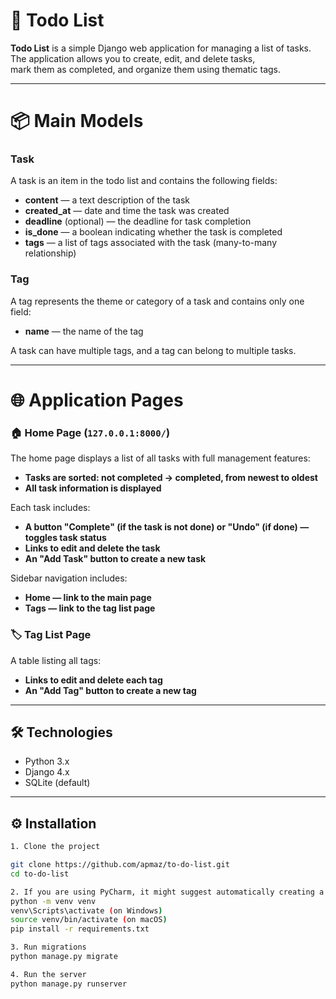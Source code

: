 # 📰 Todo List

**Todo List** is a simple Django web application for managing a list of tasks.  
The application allows you to create, edit, and delete tasks,  
mark them as completed, and organize them using thematic tags.

---

# 📦 Main Models

### Task ###

A task is an item in the todo list and contains the following fields:

- **content** — a text description of the task  
- **created_at** — date and time the task was created  
- **deadline** (optional) — the deadline for task completion  
- **is_done** — a boolean indicating whether the task is completed  
- **tags** — a list of tags associated with the task (many-to-many relationship)

### Tag ###

A tag represents the theme or category of a task and contains only one field:

- **name** — the name of the tag

A task can have multiple tags, and a tag can belong to multiple tasks.

---

# 🌐 Application Pages

### 🏠 Home Page (`127.0.0.1:8000/`) ###

The home page displays a list of all tasks with full management features:

- **Tasks are sorted: not completed → completed, from newest to oldest**  
- **All task information is displayed**

Each task includes:
- **A button "Complete" (if the task is not done) or "Undo" (if done) — toggles task status**
- **Links to edit and delete the task**
- **An "Add Task" button to create a new task**

Sidebar navigation includes:

- **Home — link to the main page**
- **Tags — link to the tag list page**

### 🏷️ Tag List Page ###

A table listing all tags:

- **Links to edit and delete each tag**
- **An "Add Tag" button to create a new tag**

---

## 🛠 Technologies

- Python 3.x  
- Django 4.x  
- SQLite (default)

---

## ⚙️ Installation

```bash
1. Clone the project

git clone https://github.com/apmaz/to-do-list.git
cd to-do-list

2. If you are using PyCharm, it might suggest automatically creating a venv and installing requirements, but if not:
python -m venv venv
venv\Scripts\activate (on Windows)
source venv/bin/activate (on macOS)
pip install -r requirements.txt

3. Run migrations
python manage.py migrate

4. Run the server
python manage.py runserver
```